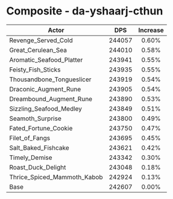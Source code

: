 # Composite - da-yshaarj-cthun
| Actor | DPS | Increase |
|---|:---:|:---:|
|Revenge_Served_Cold|244057|0.60%|
|Great_Cerulean_Sea|244010|0.58%|
|Aromatic_Seafood_Platter|243941|0.55%|
|Feisty_Fish_Sticks|243935|0.55%|
|Thousandbone_Tongueslicer|243919|0.54%|
|Draconic_Augment_Rune|243905|0.54%|
|Dreambound_Augment_Rune|243890|0.53%|
|Sizzling_Seafood_Medley|243849|0.51%|
|Seamoth_Surprise|243800|0.49%|
|Fated_Fortune_Cookie|243750|0.47%|
|Filet_of_Fangs|243695|0.45%|
|Salt_Baked_Fishcake|243621|0.42%|
|Timely_Demise|243342|0.30%|
|Roast_Duck_Delight|243048|0.18%|
|Thrice_Spiced_Mammoth_Kabob|242924|0.13%|
|Base|242607|0.00%|
